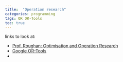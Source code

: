 ```yaml
---
title:  "Operation research"
categories: programming
tags: OR OR-Tools
toc: true
---
```


links to look at:
- [Prof. Roughan: Optimisation and Operation Research](https://roughan.info/notes/oorii/03lecture_notes.html)
- [Google OR-Tools](https://developers.google.com/optimization)
- 

[Roughan]: https://roughan.info/notes/oorii/03lecture_notes.html


